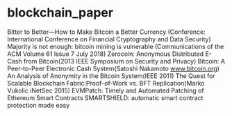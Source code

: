 # blockchain_paper


Bitter to Better—How to Make Bitcoin a Better Currency (Conference: International Conference on Financial Cryptography and Data Security)
Majority is not enough: bitcoin mining is vulnerable (Communications of the ACM Volume 61 Issue 7 July 2018)
Zerocoin: Anonymous Distributed E-Cash from Bitcoin(2013 IEEE Symposium on Security and Privacy)
Bitcoin: A Peer-to-Peer Electronic Cash System(Satoshi Nakamoto www.bitcoin.org)
An Analysis of Anonymity in the Bitcoin System(IEEE 2011)
The Quest for Scalable Blockchain Fabric:Proof-of-Work vs. BFT Replication(Marko Vukolic iNetSec 2015)
EVMPatch: Timely and Automated Patching of Ethereum Smart Contracts
SMARTSHIELD: automatic smart contract protection made easy
